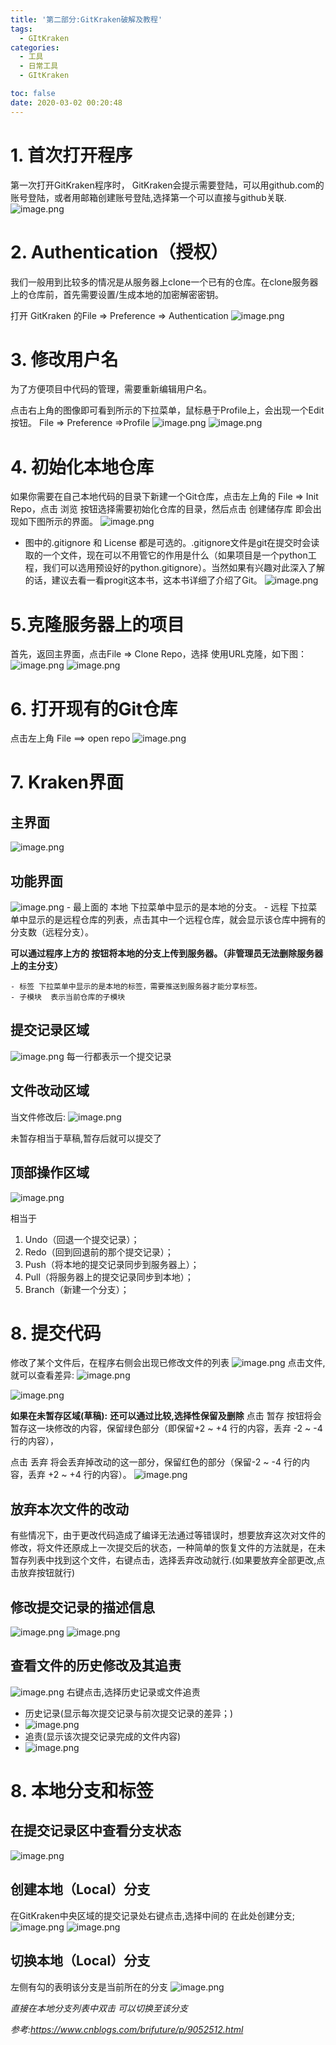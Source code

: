 ```yaml
---
title: '第二部分:GitKraken破解及教程'
tags:
  - GItKraken
categories:
  - 工具
  - 日常工具
  - GItKraken

toc: false
date: 2020-03-02 00:20:48
---
```


# 1. 首次打开程序
第一次打开GitKraken程序时， GitKraken会提示需要登陆，可以用github.com的账号登陆，或者用邮箱创建账号登陆,选择第一个可以直接与github关联.
![image.png](https://blog.mviai.com/images/FrcP9jLjMr_CgDGrsjsdJ8NlGb1v)

# 2. Authentication（授权）
我们一般用到比较多的情况是从服务器上clone一个已有的仓库。在clone服务器上的仓库前，首先需要设置/生成本地的加密解密密钥。

打开 GitKraken 的File => Preference => Authentication
![image.png](https://blog.mviai.com/images/FvjIJjj0Hk_to2a1r7iGY9u32HQE)


#  3. 修改用户名
为了方便项目中代码的管理，需要重新编辑用户名。

点击右上角的图像即可看到所示的下拉菜单，鼠标悬于Profile上，会出现一个Edit按钮。
File => Preference =>Profile
![image.png](https://blog.mviai.com/images/FgRQNecQrAXNKw7E1BWn2_RsjOJW)
![image.png](https://blog.mviai.com/images/Fj8t_E76fjLstmtCGRMT4YPJDkS_)

# 4. 初始化本地仓库
如果你需要在自己本地代码的目录下新建一个Git仓库，点击左上角的 File => Init Repo，点击 浏览 按钮选择需要初始化仓库的目录，然后点击 创建储存库 即会出现如下图所示的界面。
![image.png](https://blog.mviai.com/images/FkUktZPr7tiQnzxoupU1mhV6HjDE)
- 图中的.gitignore 和 License 都是可选的。.gitignore文件是git在提交时会读取的一个文件，现在可以不用管它的作用是什么（如果项目是一个python工程，我们可以选用预设好的python.gitignore）。当然如果有兴趣对此深入了解的话，建议去看一看progit这本书，这本书详细了介绍了Git。
![image.png](https://blog.mviai.com/images/Fvhp9AXiQtUPcoeBRPX6hQleo85a)

# 5.克隆服务器上的项目
首先，返回主界面，点击File => Clone Repo，选择 使用URL克隆，如下图：
![image.png](https://blog.mviai.com/images/FoQC1UYejtdMgOc81L1Th6DK2FXZ)
![image.png](https://blog.mviai.com/images/FkWdJIilK-vOsERSv3CjGs43hnZz)

# 6. 打开现有的Git仓库
点击左上角 File ==> open repo 
![image.png](https://blog.mviai.com/images/FlFcOyn1ibS4sN8cQS4XOqVWafKN)

# 7. Kraken界面
## 主界面
![image.png](https://blog.mviai.com/images/ForYMNJhqPEOmBfXUjHXvzEGAv84)


## 功能界面
![image.png](https://blog.mviai.com/images/Fn_PQHqWmEa7BsuVEXikecCeJl7W)
	-  最上面的 本地 下拉菜单中显示的是本地的分支。
	-  远程 下拉菜单中显示的是远程仓库的列表，点击其中一个远程仓库，就会显示该仓库中拥有的分支数（远程分支）。

**可以通过程序上方的  按钮将本地的分支上传到服务器。（非管理员无法删除服务器上的主分支）**

	- 标签 下拉菜单中显示的是本地的标签，需要推送到服务器才能分享标签。
	- 子模块  表示当前仓库的子模块

## 提交记录区域
![image.png](https://blog.mviai.com/images/FqStc-VtZh7x9omCdq9ZLedzp6Oz)
每一行都表示一个提交记录


## 文件改动区域
当文件修改后:
![image.png](https://blog.mviai.com/images/Fnv7vGLCSuCOXPDpnIXRe7ihHX0o)

未暂存相当于草稿,暂存后就可以提交了

## 顶部操作区域
![image.png](https://blog.mviai.com/images/FlhZdanFFZofwWUdoTxT_4vVIIqE)

相当于
1. Undo（回退一个提交记录）；
2. Redo（回到回退前的那个提交记录）；
3. Push（将本地的提交记录同步到服务器上）；
4. Pull（将服务器上的提交记录同步到本地）；
5. Branch（新建一个分支）；


# 8. 提交代码
修改了某个文件后，在程序右侧会出现已修改文件的列表
![image.png](https://blog.mviai.com/images/Fq9z9IPUqvRRxr5Kr2lg8qA5PEdd)
点击文件,就可以查看差异:
![image.png](https://blog.mviai.com/images/Fg309KGh3ZB5At1Z2qmBbr7hZa4R)

![image.png](https://blog.mviai.com/images/FlCV-IMb-SwJ9HvxSOEo_yQBT1lB)


**如果在未暂存区域(草稿):**
**还可以通过比较,选择性保留及删除**
点击  暂存 按钮将会暂存这一块修改的内容，保留绿色部分（即保留+2 ~ +4 行的内容，丢弃 -2 ~ -4 行的内容），

 点击 丢弃 将会丢弃掉改动的这一部分，保留红色的部分（保留-2 ~ -4 行的内容，丢弃 +2 ~ +4 行的内容）。
![image.png](https://blog.mviai.com/images/FtfRJ5sRpAFB78eYBISWuWmy78NC)

## 放弃本次文件的改动
有些情况下，由于更改代码造成了编译无法通过等错误时，想要放弃这次对文件的修改，将文件还原成上一次提交后的状态，一种简单的恢复文件的方法就是，在未暂存列表中找到这个文件，右键点击，选择丢弃改动就行.(如果要放弃全部更改,点击放弃按钮就行)
 
## 修改提交记录的描述信息
![image.png](https://blog.mviai.com/images/FlgOKf1sZsakOMhEZNsIzKb55Yrc)
![image.png](https://blog.mviai.com/images/Fq8R_ci9YYNkWwUMir0g1AsSYoWW)

## 查看文件的历史修改及其追责
![image.png](https://blog.mviai.com/images/FjSWsB6MC9hQt_4_S6WFfI53nQdt)
右键点击,选择历史记录或文件追责
-	历史记录(显示每次提交记录与前次提交记录的差异；)
-	![image.png](https://blog.mviai.com/images/FkPLaQHa3xI8gDDG2T-0i1FEKITf)
-	追责(显示该次提交记录完成的文件内容)
-	![image.png](https://blog.mviai.com/images/FqUMFYPXrveBgpnJTPMDLC3jquHP)


# 8. 本地分支和标签
## 在提交记录区中查看分支状态
![image.png](https://blog.mviai.com/images/FpxYma901gcOm1gb2P3juFhFWMEh)

## 创建本地（Local）分支
在GitKraken中央区域的提交记录处右键点击,选择中间的 在此处创建分支;
![image.png](https://blog.mviai.com/images/FhRkHe4QGm3dPa4LraULfcFO6pRY)
![image.png](https://blog.mviai.com/images/FnB61ZRHeCGormgZrC5nHXZPS07s)

##  切换本地（Local）分支
左侧有勾的表明该分支是当前所在的分支
![image.png](https://blog.mviai.com/images/FnB61ZRHeCGormgZrC5nHXZPS07s)

  *直接在本地分支列表中双击  可以切换至该分支*

*参考:https://www.cnblogs.com/brifuture/p/9052512.html*
